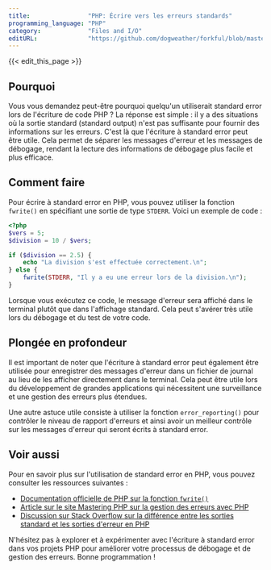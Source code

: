```yaml
---
title:                "PHP: Écrire vers les erreurs standards"
programming_language: "PHP"
category:             "Files and I/O"
editURL:              "https://github.com/dogweather/forkful/blob/master/content/fr/php/writing-to-standard-error.md"
---
```


{{< edit_this_page >}}

## Pourquoi

Vous vous demandez peut-être pourquoi quelqu'un utiliserait standard error lors de l'écriture de code PHP ? La réponse est simple : il y a des situations où la sortie standard (standard output) n'est pas suffisante pour fournir des informations sur les erreurs. C'est là que l'écriture à standard error peut être utile. Cela permet de séparer les messages d'erreur et les messages de débogage, rendant la lecture des informations de débogage plus facile et plus efficace.

## Comment faire

Pour écrire à standard error en PHP, vous pouvez utiliser la fonction `fwrite()` en spécifiant une sortie de type `STDERR`. Voici un exemple de code :

```PHP
<?php
$vers = 5;
$division = 10 / $vers;

if ($division == 2.5) {
    echo "La division s'est effectuée correctement.\n";
} else {
    fwrite(STDERR, "Il y a eu une erreur lors de la division.\n");
}
```

Lorsque vous exécutez ce code, le message d'erreur sera affiché dans le terminal plutôt que dans l'affichage standard. Cela peut s'avérer très utile lors du débogage et du test de votre code.

## Plongée en profondeur

Il est important de noter que l'écriture à standard error peut également être utilisée pour enregistrer des messages d'erreur dans un fichier de journal au lieu de les afficher directement dans le terminal. Cela peut être utile lors du développement de grandes applications qui nécessitent une surveillance et une gestion des erreurs plus étendues.

Une autre astuce utile consiste à utiliser la fonction `error_reporting()` pour contrôler le niveau de rapport d'erreurs et ainsi avoir un meilleur contrôle sur les messages d'erreur qui seront écrits à standard error.

## Voir aussi

Pour en savoir plus sur l'utilisation de standard error en PHP, vous pouvez consulter les ressources suivantes :

- [Documentation officielle de PHP sur la fonction `fwrite()`](https://www.php.net/manual/fr/function.fwrite.php)
- [Article sur le site Mastering PHP sur la gestion des erreurs avec PHP](https://masteringphp.net/exception-handling-with-try-catch-finally/)
- [Discussion sur Stack Overflow sur la différence entre les sorties standard et les sorties d'erreur en PHP](https://stackoverflow.com/questions/37803660/difference-between-php-echo-and-fwrite-stderr)

N'hésitez pas à explorer et à expérimenter avec l'écriture à standard error dans vos projets PHP pour améliorer votre processus de débogage et de gestion des erreurs. Bonne programmation !